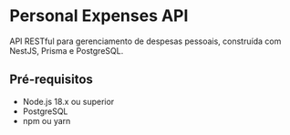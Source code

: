 # Personal Expenses API
API RESTful para gerenciamento de despesas pessoais, construída com NestJS, Prisma e PostgreSQL.

## Pré-requisitos
- Node.js 18.x ou superior
- PostgreSQL
- npm ou yarn

